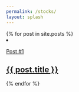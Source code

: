 ```yaml
---
permalink: /stocks/
layout: splash
---
```

<div class="container">
<div class="row">
    {% for post in site.posts %}
    <div class="col-sm">
      <li class="post-item">
        <a class="post-link" href="{{ post.url | prepend: site.baseurl }}">
          <div class="post-info">
            <p>Post #1</p>
            <h2>{{ post.title }}</h2>
          </div>
        </a>
      </li>
    </div> 
  {% endfor %}
</div> 
</div>
